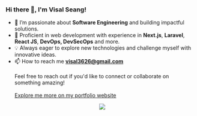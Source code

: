 ### Hi there 👋, I'm Visal Seang!
- 👀 I’m passionate about **Software Engineering** and building impactful solutions.
- 💼 Proficient in web development with experience in **Next.js**, **Laravel**, **React JS**, **DevOps, DevSecOps** and more.
- 💡 Always eager to explore new technologies and challenge myself with innovative ideas.
- 📫 How to reach me **visal3626@gmail.com**</br></br>
  Feel free to reach out if you'd like to connect or collaborate on something amazing!</br> </br>
  <a href="https://visalseang.vercel.app/">Explore me more on my portfolio website</a></br>
  
<div style="display: flex;flex-wrap: nowrap;justify-content: center;align-items: center;margin-left:10px;">
  <img src="https://skillicons.dev/icons?i=react,nextjs,docker,aws,postgres,bootstrap,php,laravel,ts,js,tailwind,git&perline=14" />
</div>
